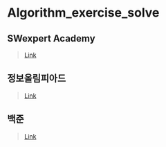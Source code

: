 # Algorithm_exercise_solve
## SWexpert Academy
> [Link](https://swexpertacademy.com/)
## 정보올림피아드
> [Link](http://www.jungol.co.kr//)
## 백준 
> [Link](https://www.acmicpc.net/)